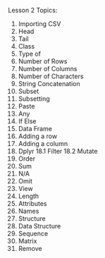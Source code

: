 Lesson 2 Topics:

1. Importing CSV
2. Head
3. Tail
4. Class
5. Type of
6. Number of Rows
7. Number of Columns
8. Number of Characters
9. String Concatenation
10. Subset
11. Subsetting
12. Paste
13. Any
14. If Else
15. Data Frame
16. Adding a row
17. Adding a column
18. Dplyr
  18.1 Filter
  18.2 Mutate
19. Order
20. Sum
21. N/A
22. Omit
23. View
24. Length
25. Attributes
26. Names
27. Structure
28. Data Structure
29. Sequence
30. Matrix
31. Remove
